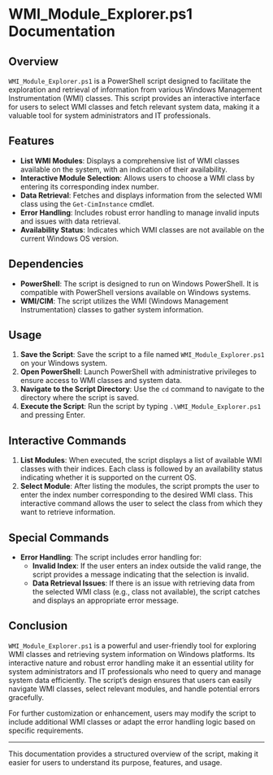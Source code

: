 # WMI_Module_Explorer.ps1 Documentation

## Overview

`WMI_Module_Explorer.ps1` is a PowerShell script designed to facilitate the exploration and retrieval of information from various Windows Management Instrumentation (WMI) classes. This script provides an interactive interface for users to select WMI classes and fetch relevant system data, making it a valuable tool for system administrators and IT professionals. 

## Features

- **List WMI Modules**: Displays a comprehensive list of WMI classes available on the system, with an indication of their availability.
- **Interactive Module Selection**: Allows users to choose a WMI class by entering its corresponding index number.
- **Data Retrieval**: Fetches and displays information from the selected WMI class using the `Get-CimInstance` cmdlet.
- **Error Handling**: Includes robust error handling to manage invalid inputs and issues with data retrieval.
- **Availability Status**: Indicates which WMI classes are not available on the current Windows OS version.

## Dependencies

- **PowerShell**: The script is designed to run on Windows PowerShell. It is compatible with PowerShell versions available on Windows systems.
- **WMI/CIM**: The script utilizes the WMI (Windows Management Instrumentation) classes to gather system information.

## Usage

1. **Save the Script**: Save the script to a file named `WMI_Module_Explorer.ps1` on your Windows system.
2. **Open PowerShell**: Launch PowerShell with administrative privileges to ensure access to WMI classes and system data.
3. **Navigate to the Script Directory**: Use the `cd` command to navigate to the directory where the script is saved.
4. **Execute the Script**: Run the script by typing `.\WMI_Module_Explorer.ps1` and pressing Enter.

## Interactive Commands

1. **List Modules**: When executed, the script displays a list of available WMI classes with their indices. Each class is followed by an availability status indicating whether it is supported on the current OS.
2. **Select Module**: After listing the modules, the script prompts the user to enter the index number corresponding to the desired WMI class. This interactive command allows the user to select the class from which they want to retrieve information.

## Special Commands

- **Error Handling**: The script includes error handling for:
  - **Invalid Index**: If the user enters an index outside the valid range, the script provides a message indicating that the selection is invalid.
  - **Data Retrieval Issues**: If there is an issue with retrieving data from the selected WMI class (e.g., class not available), the script catches and displays an appropriate error message.

## Conclusion

`WMI_Module_Explorer.ps1` is a powerful and user-friendly tool for exploring WMI classes and retrieving system information on Windows platforms. Its interactive nature and robust error handling make it an essential utility for system administrators and IT professionals who need to query and manage system data efficiently. The script’s design ensures that users can easily navigate WMI classes, select relevant modules, and handle potential errors gracefully.

For further customization or enhancement, users may modify the script to include additional WMI classes or adapt the error handling logic based on specific requirements.

---

This documentation provides a structured overview of the script, making it easier for users to understand its purpose, features, and usage.